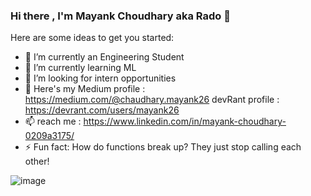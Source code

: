 ### Hi there , I'm Mayank Choudhary aka Rado 👋

Here are some ideas to get you started:

- 🔭 I’m currently an Engineering Student
- 🌱 I’m currently learning ML
- 👯 I’m looking for intern opportunities
- 💬 Here's my    Medium profile : https://medium.com/@chaudhary.mayank26
                 devRant profile : https://devrant.com/users/mayank26
- 📫 reach me : https://www.linkedin.com/in/mayank-choudhary-0209a3175/
- ⚡ Fun fact: 
               How do functions break up?
            They just stop calling each other!

![image](https://github.com/saadeghi/saadeghi/blob/master/dino.gif)

<!--
**mayankchaudhary26/mayankchaudhary26** is a ✨ _special_ ✨ repository because its `README.md` (this file) appears on your GitHub profile.

